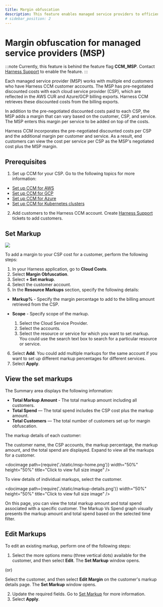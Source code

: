 ```yaml
---
title: Margin obfuscation
description: This feature enables managed service providers to efficiently establish profit margins for cloud providers on a per-customer, per-region, and per-service basis, streamlining the setup process.
# sidebar_position: 2
---
```


# Margin obfuscation for managed service providers (MSP)
:::note
Currently, this feature is behind the feature flag **CCM_MSP**. Contact [Harness Support](mailto:support@harness.io) to enable the feature. 
:::

Each managed service provider (MSP) works with multiple end customers who have Harness CCM customer accounts. The MSP has pre-negotiated discounted costs with each cloud service provider (CSP), which are reflected in the AWS CUR and Azure/GCP billing exports. Harness CCM retrieves these discounted costs from the billing exports.

In addition to the pre-negotiated discounted costs paid to each CSP, the MSP adds a margin that can vary based on the customer, CSP, and service. The MSP enters this margin per service to be added on top of the costs.

Harness CCM incorporates the pre-negotiated discounted costs per CSP and the additional margin per customer and service. As a result, end customers can view the cost per service per CSP as the MSP's negotiated cost plus the MSP margin.

## Prerequisites

1. Set up CCM for your CSP. Go to the following topics for more information: 

* [Set up CCM for AWS](../2-getting-started-ccm/4-set-up-cloud-cost-management/set-up-cost-visibility-for-aws.md)
* [Set up CCM for GCP](../2-getting-started-ccm/4-set-up-cloud-cost-management/set-up-cost-visibility-for-gcp.md)
* [Set up CCM for Azure](../2-getting-started-ccm/4-set-up-cloud-cost-management/set-up-cost-visibility-for-azure.md)
* [Set up CCM for Kubernetes clusters](../2-getting-started-ccm/4-set-up-cloud-cost-management/set-up-cost-visibility-for-kubernetes.md)

2. Add customers to the Harness CCM account. Create [Harness Support](mailto:support@harness.io) tickets to add customers.

## Set Markup

![](./static/set-markup.gif)


To add a margin to your CSP cost for a customer, perform the following steps: 

1. In your Harness application, go to **Cloud Costs**.
2. Select **Margin Obfuscation**.
3. Select **+ Set markup**.
4. Select the customer account.
5. In the **Resource Markups** section, specify the following details:

  * **Markup%** - Specify the margin percentage to add to the billing amount retrieved from the CSP.
  * **Scope** - Specify scope of the markup.
  
    1. Select the Cloud Service Provider.
    2. Select the accounts.
    3. Select the resource or service for which you want to set markup. You could use the search text box to search for a particular resource or service.
6. Select **Add**. You could add multiple markups for the same account if you want to set up different markup percentages for different services.
7. Select **Apply**.

## View the set markups 

The Summary area displays the following information: 
* **Total Markup Amount** - The total markup amount including all customers.
* **Total Spend** — The total spend includes the CSP cost plus the markup amount.
* **Total Customers** — The total number of customers set up for margin obfuscation.

The markup details of each customer: 

  The customer name, the CSP accounts, the markup percentage, the markup amount, and the total spend are displayed. Expand to view all the markups for a customer. 
  
<docimage path={require('./static/msp-home.png')} width="50%" height="50%" title="Click to view full size image" />

To view details of individual markups, select the customer.

  <docimage path={require('./static/markup-details.png')} width="50%" height="50%" title="Click to view full size image" />

On this page, you can view the total markup amount and total spend associated with a specific customer. The Markup Vs Spend graph visually presents the markup amount and total spend based on the selected time filter.
## Edit Markups

To edit an existing markup, perform one of the following steps:

1. Select the more options menu (three vertical dots) available for the customer, and then select **Edit**. The **Set Markup** window opens.

  (or)
  
  Select the customer, and then select **Edit Margin** on the customer's markup details page. The **Set Markup** window opens.

2. Update the required fields. Go to [Set Markup](msp.md#set-markup) for more information.
3. Select **Apply**.
   